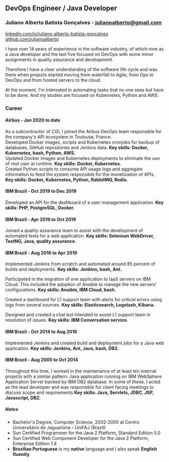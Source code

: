 ## DevOps Engineer / Java Developer
### Juliano Alberto Batista Gonçalves - julianoalberto@gmail.com
[linkedin.com/in/juliano-alberto-batista-goncalves](https://www.linkedin.com/in/juliano-alberto-batista-goncalves)  
[github.com/julianoalberto](https://github.com/julianoalberto)

I have over 14 years of experience in the software industry, of which nine as a Java developer and the last five focused on DevOps with some minor assignments in quality assurance and development. 

Therefore I have a clear understanding of the software life cycle and was there when projects started moving from waterfall to Agile, from Ops to DevOps and from hosted servers to the cloud.

At the moment, I'm interested in automating tasks that no one sees but have to be done. And my studies are focused on Kubernetes, Python and AWS.

### Career
#### Airbus - Jan 2020 to date
As a subcontractor of CGI, I joined the Airbus DevOps team responsible for the company's API ecosystem in Toulouse, France.  
Developed Docker images, scripts and Kubernetes cronjobs for backup of databases, GitHub repositories and Jenkins data. **Key skills: Docker, Kubernetes, bash, Python, AWS.**  
Updated Docker images and Kubernetes deployments to eliminate the use of root user at runtime. **Key skills: Docker, Kubernetes.**  
Created Python scripts to consume API usage logs and aggregate information to feed the system responsible for the monetization of APIs. **Key skills: Docker, Kubernetes, Python, RabbitMQ, Redis.**

#### IBM Brazil - Oct 2019 to Dec 2019
Developed an API for the dashboard of a user management application. **Key skills: PHP, PostgreSQL, Docker.**

#### IBM Brazil - Apr 2019 to Oct 2019
Joined a quality assurance team to assist with the development of automated tests for a web application. **Key skills: Selenium WebDriver, TestNG, Java, quality assurance.**

#### IBM Brazil - Aug 2016 to Apr 2019
Implemented Jenkins from scratch and automated around 85 percent of builds and deployments. **Key skills: Jenkins, bash, Ant.**

Participated in the migration of one application to IaaS servers on IBM Cloud. This included the adoption of Ansible to manage the new servers' configurations.
**Key skills: Ansible, IBM Cloud, bash.**

Created a dashboard for L1 support team with alerts for critical errors using logs from several sources. **Key skills: Elasticsearch, Logstash, Kibana.**

Designed and created a chat bot intended to assist L1 support team in resolution of issues. **Key skills: IBM Conversation service.**

#### IBM Brazil - Oct 2014 to Aug 2016
Implemented Jenkins and created build and deployment jobs for a Java web application. **Key skills: Jenkins, Ant, Java, bash, DB2.**

#### IBM Brazil - Aug 2005 to Oct 2014
Throughout this time, I worked in the maintenance of at least ten internal projects with a similar pattern: Java application running on IBM WebSphere Application Server backed by IBM DB2 database.
In some of these, I acted as the lead developer and was responsible for client facing meetings to discuss scope and requirements.**Key skills: Java, Servlets, JDBC, JSP, Javascript, DB2.**

##### Notes
* Bachelor's Degree, Computer Science, 2002-2005 at Centro Universitário de Jaguariúna – UniFAJ (Brazil)
* Sun Certified Programmer for the Java 2 Platform, Standard Edition 5.0
* Sun Certified Web Component Developer for the Java 2 Platform, Enterprise Edition 1.4
* **Brazilian Portuguese** is my **native** language and I also speak **English fluently**.
